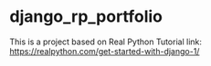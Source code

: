 # django_rp_portfolio
This is a project based on Real Python Tutorial
link: https://realpython.com/get-started-with-django-1/
